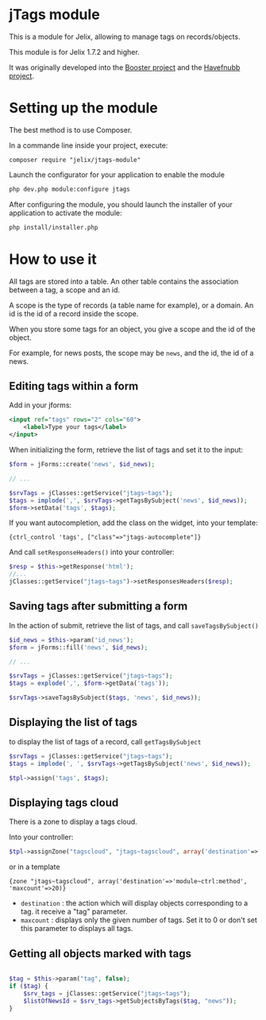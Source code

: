 jTags module
==================

This is a module for Jelix, allowing to manage tags on records/objects.

This module is for Jelix 1.7.2 and higher.

It was originally developed into the [Booster project](https://github.com/jelix/booster/)
and the [Havefnubb project](https://github.com/havefnubb/havefnubb/).

Setting up the module
=====================

The best method is to use Composer.

In a commande line inside your project, execute:

```
composer require "jelix/jtags-module"
```

Launch the configurator for your application to enable the module

```bash
php dev.php module:configure jtags
```

After configuring the module, you should launch the installer of your application
to activate the module:

```bash
php install/installer.php
```


How to use it
=============

All tags are stored into a table. An other table contains the association between a tag, 
a scope and an id.

A scope is the type of records (a table name for example), or a domain.
An id is the id of a record inside the scope.

When you store some tags for an object, you give a scope and the id of the object.

For example, for news posts, the scope may be `news`, and the id, the id of a news.

Editing tags within a form
---------------------------

Add in your jforms:

```xml
<input ref="tags" rows="2" cols="60">
    <label>Type your tags</label>
</input>
```

When initializing the form, retrieve the list of tags and set it to the input:

```php
$form = jForms::create('news', $id_news);

// ...

$srvTags = jClasses::getService("jtags~tags");
$tags = implode(',', $srvTags->getTagsBySubject('news', $id_news));
$form->setData('tags', $tags);
```

If you want autocompletion, add the class on the widget, into your template:

```
{ctrl_control 'tags', ["class"=>"jtags-autocomplete"]}
```

And call `setResponseHeaders()` into your controller:

```php
$resp = $this->getResponse('html');
//...
jClasses::getService("jtags~tags")->setResponsesHeaders($resp);
```

Saving tags after submitting a form
-----------------------------------

In the action of submit, retrieve the list of tags, and call `saveTagsBySubject()`

```php
$id_news = $this->param('id_news');
$form = jForms::fill('news', $id_news);

// ...

$srvTags = jClasses::getService("jtags~tags");
$tags = explode(',', $form->getData('tags'));

$srvTags->saveTagsBySubject($tags, 'news', $id_news));

```


Displaying the list of tags
---------------------------

to display the list of tags of a record, call `getTagsBySubject`

```php
$srvTags = jClasses::getService("jtags~tags");
$tags = implode(', ', $srvTags->getTagsBySubject('news', $id_news));

$tpl->assign('tags', $tags);
```


Displaying tags cloud
---------------------

There is a zone to display a tags cloud.

Into your controller:

```php
$tpl->assignZone("tagscloud", "jtags~tagscloud", array('destination'=>'module~ctrl:method', 'maxcount'=>30));
```

or in a template

```
{zone "jtags~tagscloud", array('destination'=>'module~ctrl:method', 'maxcount'=>20)}
```

- `destination` : the action which will display objects corresponding to a tag. it receive a "tag" parameter.
- `maxcount` : displays only the given number of tags. Set it to 0 or don't set this parameter to displays all tags.


Getting all objects marked with tags
------------------------------------

```php

$tag = $this->param("tag", false);
if ($tag) {
    $srv_tags = jClasses::getService("jtags~tags");
    $listOfNewsId = $srv_tags->getSubjectsByTags($tag, "news"));
}
```
